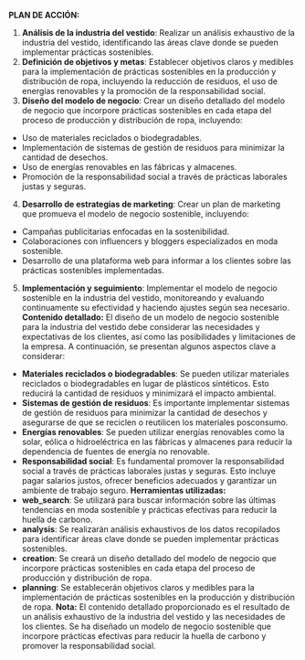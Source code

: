 **PLAN DE ACCIÓN:**
1. **Análisis de la industria del vestido**: Realizar un análisis exhaustivo de la industria del vestido, identificando las áreas clave donde se pueden implementar prácticas sostenibles.
2. **Definición de objetivos y metas**: Establecer objetivos claros y medibles para la implementación de prácticas sostenibles en la producción y distribución de ropa, incluyendo la reducción de residuos, el uso de energías renovables y la promoción de la responsabilidad social.
3. **Diseño del modelo de negocio**: Crear un diseño detallado del modelo de negocio que incorpore prácticas sostenibles en cada etapa del proceso de producción y distribución de ropa, incluyendo:
 * Uso de materiales reciclados o biodegradables.
 * Implementación de sistemas de gestión de residuos para minimizar la cantidad de desechos.
 * Uso de energías renovables en las fábricas y almacenes.
 * Promoción de la responsabilidad social a través de prácticas laborales justas y seguras.
4. **Desarrollo de estrategias de marketing**: Crear un plan de marketing que promueva el modelo de negocio sostenible, incluyendo:
 * Campañas publicitarias enfocadas en la sostenibilidad.
 * Colaboraciones con influencers y bloggers especializados en moda sostenible.
 * Desarrollo de una plataforma web para informar a los clientes sobre las prácticas sostenibles implementadas.
5. **Implementación y seguimiento**: Implementar el modelo de negocio sostenible en la industria del vestido, monitoreando y evaluando continuamente su efectividad y haciendo ajustes según sea necesario.
**Contenido detallado:**
El diseño de un modelo de negocio sostenible para la industria del vestido debe considerar las necesidades y expectativas de los clientes, así como las posibilidades y limitaciones de la empresa. A continuación, se presentan algunos aspectos clave a considerar:
* **Materiales reciclados o biodegradables**: Se pueden utilizar materiales reciclados o biodegradables en lugar de plásticos sintéticos. Esto reducirá la cantidad de residuos y minimizará el impacto ambiental.
* **Sistemas de gestión de residuos**: Es importante implementar sistemas de gestión de residuos para minimizar la cantidad de desechos y asegurarse de que se reciclen o reutilicen los materiales posconsumo.
* **Energías renovables**: Se pueden utilizar energías renovables como la solar, eólica o hidroeléctrica en las fábricas y almacenes para reducir la dependencia de fuentes de energía no renovable.
* **Responsabilidad social**: Es fundamental promover la responsabilidad social a través de prácticas laborales justas y seguras. Esto incluye pagar salarios justos, ofrecer beneficios adecuados y garantizar un ambiente de trabajo seguro.
**Herramientas utilizadas:**
* **web_search**: Se utilizará para buscar información sobre las últimas tendencias en moda sostenible y prácticas efectivas para reducir la huella de carbono.
* **analysis**: Se realizarán análisis exhaustivos de los datos recopilados para identificar áreas clave donde se pueden implementar prácticas sostenibles.
* **creation**: Se creará un diseño detallado del modelo de negocio que incorpore prácticas sostenibles en cada etapa del proceso de producción y distribución de ropa.
* **planning**: Se establecerán objetivos claros y medibles para la implementación de prácticas sostenibles en la producción y distribución de ropa.
**Nota:** El contenido detallado proporcionado es el resultado de un análisis exhaustivo de la industria del vestido y las necesidades de los clientes. Se ha diseñado un modelo de negocio sostenible que incorpore prácticas efectivas para reducir la huella de carbono y promover la responsabilidad social.